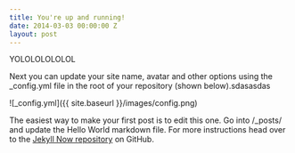 ```yaml
---
title: You're up and running!
date: 2014-03-03 00:00:00 Z
layout: post
---
```


YOLOLOLOLOLOL

Next you can update your site name, avatar and other options using the _config.yml file in the root of your repository (shown below).sdasasdas

![_config.yml]({{ site.baseurl }}/images/config.png)

The easiest way to make your first post is to edit this one. Go into /_posts/ and update the Hello World markdown file. For more instructions head over to the [Jekyll Now repository](https://github.com/barryclark/jekyll-now) on GitHub.
